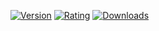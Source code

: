 [![Version](https://vsmarketplacebadge.apphb.com/version/enemdidev.enemdi-dark-theme.svg)](https://marketplace.visualstudio.com/items?itemName=evondev.dracula-high-contrast)
[![Rating](https://vsmarketplacebadge.apphb.com/version/enemdidev.enemdi-dark-theme.svg)](https://marketplace.visualstudio.com/items?itemName=evondev.dracula-high-contrast)
[![Downloads](https://vsmarketplacebadge.apphb.com/version/enemdidev.enemdi-dark-theme.svg)](https://marketplace.visualstudio.com/items?itemName=evondev.dracula-high-contrast)
